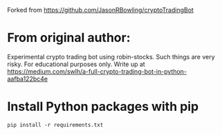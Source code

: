 Forked from https://github.com/JasonRBowling/cryptoTradingBot
# From original author:
Experimental crypto trading bot using robin-stocks. Such things are very risky. For educational purposes only. Write up at https://medium.com/swlh/a-full-crypto-trading-bot-in-python-aafba122bc4e


# Install Python packages with pip
`pip install -r requirements.txt`
